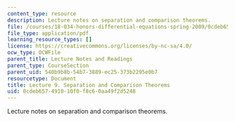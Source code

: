 ```yaml
---
content_type: resource
description: Lecture notes on separation and comparison theorems.
file: /courses/18-034-honors-differential-equations-spring-2009/0cdeb657491010f0f8c60aa49f2d5248_MIT18_034s09_lec09.pdf
file_type: application/pdf
learning_resource_types: []
license: https://creativecommons.org/licenses/by-nc-sa/4.0/
ocw_type: OCWFile
parent_title: Lecture Notes and Readings
parent_type: CourseSection
parent_uid: 540b9b8b-54b7-3889-ec25-373b2295e0b7
resourcetype: Document
title: Lecture 9. Separation and Comparison Theorems
uid: 0cdeb657-4910-10f0-f8c6-0aa49f2d5248
---
```

Lecture notes on separation and comparison theorems.